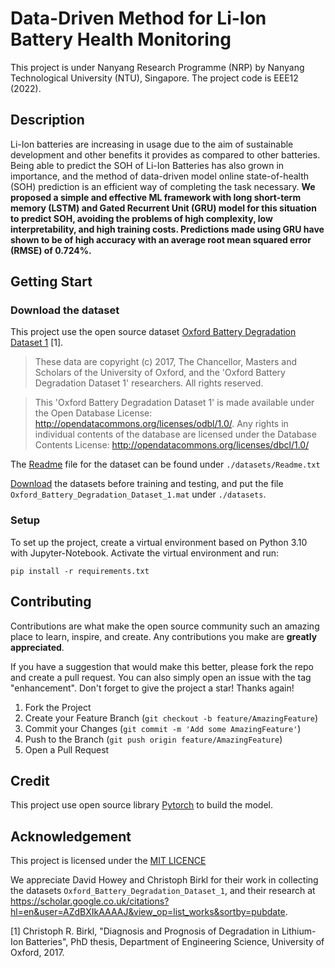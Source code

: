 # Data-Driven Method for Li-Ion Battery Health Monitoring

This project is under Nanyang Research Programme (NRP) by Nanyang Technological University (NTU), Singapore. The project code is EEE12 (2022). 

## Description 

Li-Ion batteries are increasing in usage due to the aim of sustainable development and other benefits it provides as compared to other batteries. Being able to predict the SOH of Li-Ion Batteries has also grown in importance, and the method of data-driven model online state-of-health (SOH) prediction is an efficient way of completing the task necessary. **We proposed a simple and effective ML framework with long short-term memory (LSTM) and Gated Recurrent Unit (GRU) model for this situation to predict SOH, avoiding the problems of high complexity, low interpretability, and high training costs. Predictions made using GRU have shown to be of high accuracy with an average root mean squared error (RMSE) of 0.724%.**
 
## Getting Start

### Download the dataset

This project use the open source dataset [Oxford Battery Degradation Dataset 1](https://ora.ox.ac.uk/objects/uuid:03ba4b01-cfed-46d3-9b1a-7d4a7bdf6fac) [1]. 

> These data are copyright (c) 2017, The Chancellor, Masters and Scholars of the University of Oxford, and the 'Oxford Battery Degradation Dataset 1' researchers. All rights reserved.

> This 'Oxford Battery Degradation Dataset 1' is made available under the Open Database License: http://opendatacommons.org/licenses/odbl/1.0/. Any rights in individual contents of the database are licensed under the Database Contents License: http://opendatacommons.org/licenses/dbcl/1.0/

The [Readme](https://github.com/sileneer/NRP_2022_EEE12/blob/main/datasets/Readme.txt) file for the dataset can be found under `./datasets/Readme.txt`

[Download](https://ora.ox.ac.uk/objects/uuid:03ba4b01-cfed-46d3-9b1a-7d4a7bdf6fac/files/m5ac36a1e2073852e4f1f7dee647909a7) the datasets before training and testing, and put the file `Oxford_Battery_Degradation_Dataset_1.mat` under `./datasets`.

### Setup

To set up the project, create a virtual environment based on Python 3.10 with Jupyter-Notebook. Activate the virtual environment and run:

```
pip install -r requirements.txt
```

## Contributing

Contributions are what make the open source community such an amazing place to learn, inspire, and create. Any contributions you make are **greatly appreciated**.

If you have a suggestion that would make this better, please fork the repo and create a pull request. You can also simply open an issue with the tag "enhancement".
Don't forget to give the project a star! Thanks again!

1. Fork the Project
2. Create your Feature Branch (`git checkout -b feature/AmazingFeature`)
3. Commit your Changes (`git commit -m 'Add some AmazingFeature'`)
4. Push to the Branch (`git push origin feature/AmazingFeature`)
5. Open a Pull Request

## Credit

This project use open source library [Pytorch](https://pytorch.org/) to build the model.

## Acknowledgement 

This project is licensed under the [MIT LICENCE](https://github.com/sileneer/NRP_2022_EEE12/blob/main/LICENCE)

We appreciate David Howey and Christoph Birkl for their work in collecting the datasets `Oxford_Battery_Degradation_Dataset_1`, and their research at https://scholar.google.co.uk/citations?hl=en&user=AZdBXIkAAAAJ&view_op=list_works&sortby=pubdate. 

[1] Christoph R. Birkl, "Diagnosis and Prognosis of Degradation in Lithium-Ion Batteries", PhD thesis, Department of Engineering Science, University of Oxford, 2017. 
